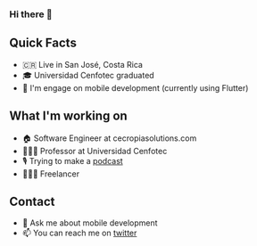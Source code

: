 ### Hi there 👋

## Quick Facts

- 🇨🇷 Live in San José, Costa Rica
- 🎓 Universidad Cenfotec graduated
- 🎯 I'm engage on mobile development (currently using Flutter)

## What I'm working on

- 🏠 Software Engineer at cecropiasolutions.com
- 👨🏻‍🏫 Professor at Universidad Cenfotec
- 🎙 Trying to make a [podcast](https://www.melvinsalas.com/podcast)
- 👨🏻‍💻 Freelancer

## Contact

- 💬 Ask me about mobile development
- 📫 You can reach me on [twitter](https://twitter.com/melvinsalas)
